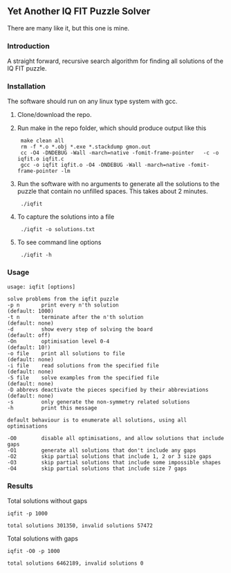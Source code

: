 ## Yet Another IQ FIT Puzzle Solver

There are many like it, but this one is mine.

### Introduction

A straight forward, recursive search algorithm for finding all solutions of the IQ FIT puzzle.

### Installation

The software should run on any linux type system with gcc.

1. Clone/download the repo.
2. Run make in the repo folder, which should produce output like this
    
        make clean all
        rm -f *.o *.obj *.exe *.stackdump gmon.out
        cc -O4 -DNDEBUG -Wall -march=native -fomit-frame-pointer   -c -o iqfit.o iqfit.c
        gcc -o iqfit iqfit.o -O4 -DNDEBUG -Wall -march=native -fomit-frame-pointer -lm

3. Run the software with no arguments to generate all the solutions to the puzzle that contain no unfilled spaces. This takes about 2 minutes.

        ./iqfit

4. To capture the solutions into a file

        ./iqfit -o solutions.txt

5. To see command line options

        ./iqfit -h

### Usage

    usage: iqfit [options]

    solve problems from the iqfit puzzle
    -p n       print every n'th solution                              (default: 1000)
    -t n       terminate after the n'th solution                      (default: none)
    -d         show every step of solving the board                   (default: off)
    -On        optimisation level 0-4                                 (default: 10!)
    -o file    print all solutions to file                            (default: none)
    -i file    read solutions from the specified file                 (default: none)
    -S file    solve examples from the specified file                 (default: none)
    -D abbrevs deactivate the pieces specified by their abbreviations (default: none)
    -s         only generate the non-symmetry related solutions
    -h         print this message

    default behaviour is to enumerate all solutions, using all optimisations

    -O0        disable all optimisations, and allow solutions that include gaps
    -O1        generate all solutions that don't include any gaps
    -O2        skip partial solutions that include 1, 2 or 3 size gaps
    -O3        skip partial solutions that include some impossible shapes
    -O4        skip partial solutions that include size 7 gaps



### Results

Total solutions without gaps


    iqfit -p 1000

    total solutions 301350, invalid solutions 57472

Total solutions with gaps

    iqfit -O0 -p 1000

    total solutions 6462189, invalid solutions 0


